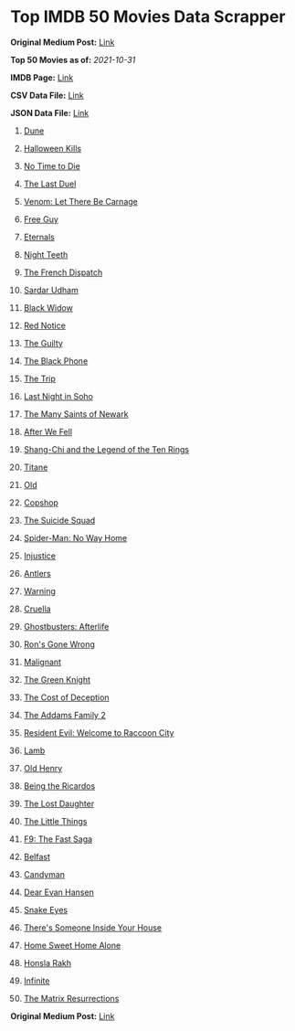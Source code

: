 # Top IMDB 50 Movies Data Scrapper

**Original Medium Post:** [Link](https://medium.com/@nishantsahoo/which-movie-should-i-watch-5c83a3c0f5b1) 

**Top 50 Movies as of:** _2021-10-31_

**IMDB Page:** [Link](http://www.imdb.com/search/title?release_date=2021,2021&title_type=feature)

**CSV Data File:** [Link](/Data/data.csv)

**JSON Data File:** [Link](/Data/data.json)

1. [Dune](https://www.imdb.com/title/tt1160419/?ref_=adv_li_tt)

2. [Halloween Kills](https://www.imdb.com/title/tt10665338/?ref_=adv_li_tt)

3. [No Time to Die](https://www.imdb.com/title/tt2382320/?ref_=adv_li_tt)

4. [The Last Duel](https://www.imdb.com/title/tt4244994/?ref_=adv_li_tt)

5. [Venom: Let There Be Carnage](https://www.imdb.com/title/tt7097896/?ref_=adv_li_tt)

6. [Free Guy](https://www.imdb.com/title/tt6264654/?ref_=adv_li_tt)

7. [Eternals](https://www.imdb.com/title/tt9032400/?ref_=adv_li_tt)

8. [Night Teeth](https://www.imdb.com/title/tt10763820/?ref_=adv_li_tt)

9. [The French Dispatch](https://www.imdb.com/title/tt8847712/?ref_=adv_li_tt)

10. [Sardar Udham](https://www.imdb.com/title/tt10280296/?ref_=adv_li_tt)

11. [Black Widow](https://www.imdb.com/title/tt3480822/?ref_=adv_li_tt)

12. [Red Notice](https://www.imdb.com/title/tt7991608/?ref_=adv_li_tt)

13. [The Guilty](https://www.imdb.com/title/tt9421570/?ref_=adv_li_tt)

14. [The Black Phone](https://www.imdb.com/title/tt7144666/?ref_=adv_li_tt)

15. [The Trip](https://www.imdb.com/title/tt13109952/?ref_=adv_li_tt)

16. [Last Night in Soho](https://www.imdb.com/title/tt9639470/?ref_=adv_li_tt)

17. [The Many Saints of Newark](https://www.imdb.com/title/tt8110232/?ref_=adv_li_tt)

18. [After We Fell](https://www.imdb.com/title/tt13069986/?ref_=adv_li_tt)

19. [Shang-Chi and the Legend of the Ten Rings](https://www.imdb.com/title/tt9376612/?ref_=adv_li_tt)

20. [Titane](https://www.imdb.com/title/tt10944760/?ref_=adv_li_tt)

21. [Old](https://www.imdb.com/title/tt10954652/?ref_=adv_li_tt)

22. [Copshop](https://www.imdb.com/title/tt5748448/?ref_=adv_li_tt)

23. [The Suicide Squad](https://www.imdb.com/title/tt6334354/?ref_=adv_li_tt)

24. [Spider-Man: No Way Home](https://www.imdb.com/title/tt10872600/?ref_=adv_li_tt)

25. [Injustice](https://www.imdb.com/title/tt5012504/?ref_=adv_li_tt)

26. [Antlers](https://www.imdb.com/title/tt7740510/?ref_=adv_li_tt)

27. [Warning](https://www.imdb.com/title/tt8956324/?ref_=adv_li_tt)

28. [Cruella](https://www.imdb.com/title/tt3228774/?ref_=adv_li_tt)

29. [Ghostbusters: Afterlife](https://www.imdb.com/title/tt4513678/?ref_=adv_li_tt)

30. [Ron's Gone Wrong](https://www.imdb.com/title/tt7504818/?ref_=adv_li_tt)

31. [Malignant](https://www.imdb.com/title/tt3811906/?ref_=adv_li_tt)

32. [The Green Knight](https://www.imdb.com/title/tt9243804/?ref_=adv_li_tt)

33. [The Cost of Deception](https://www.imdb.com/title/tt14723224/?ref_=adv_li_tt)

34. [The Addams Family 2](https://www.imdb.com/title/tt11125620/?ref_=adv_li_tt)

35. [Resident Evil: Welcome to Raccoon City](https://www.imdb.com/title/tt6920084/?ref_=adv_li_tt)

36. [Lamb](https://www.imdb.com/title/tt9812474/?ref_=adv_li_tt)

37. [Old Henry](https://www.imdb.com/title/tt12731980/?ref_=adv_li_tt)

38. [Being the Ricardos](https://www.imdb.com/title/tt4995540/?ref_=adv_li_tt)

39. [The Lost Daughter](https://www.imdb.com/title/tt9100054/?ref_=adv_li_tt)

40. [The Little Things](https://www.imdb.com/title/tt10016180/?ref_=adv_li_tt)

41. [F9: The Fast Saga](https://www.imdb.com/title/tt5433138/?ref_=adv_li_tt)

42. [Belfast](https://www.imdb.com/title/tt12789558/?ref_=adv_li_tt)

43. [Candyman](https://www.imdb.com/title/tt9347730/?ref_=adv_li_tt)

44. [Dear Evan Hansen](https://www.imdb.com/title/tt9357050/?ref_=adv_li_tt)

45. [Snake Eyes](https://www.imdb.com/title/tt8404256/?ref_=adv_li_tt)

46. [There's Someone Inside Your House](https://www.imdb.com/title/tt8150814/?ref_=adv_li_tt)

47. [Home Sweet Home Alone](https://www.imdb.com/title/tt11012066/?ref_=adv_li_tt)

48. [Honsla Rakh](https://www.imdb.com/title/tt14598754/?ref_=adv_li_tt)

49. [Infinite](https://www.imdb.com/title/tt6654210/?ref_=adv_li_tt)

50. [The Matrix Resurrections](https://www.imdb.com/title/tt10838180/?ref_=adv_li_tt)

**Original Medium Post:** [Link](https://medium.com/@nishantsahoo/which-movie-should-i-watch-5c83a3c0f5b1) 
